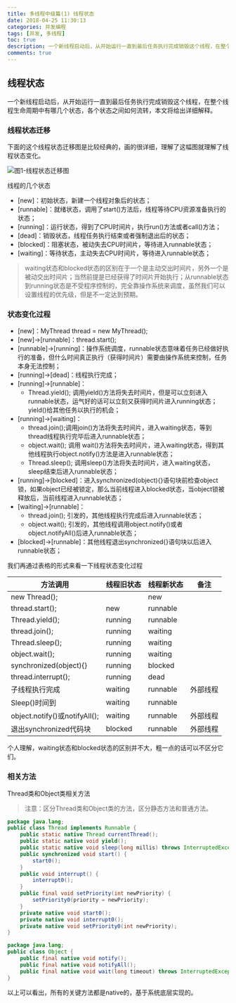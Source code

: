 ```yaml
---
title: 多线程中级篇(1) 线程状态
date: 2018-04-25 11:30:13
categories: 并发编程
tags: [并发, 多线程]
toc: true
description: 一个新线程启动后，从开始运行一直到最后任务执行完成销毁这个线程，在整个线程生命周期中有哪几个状态，各个状态之间如何流转，本文将给出详细解释。
comments: true
---
```


## 线程状态

一个新线程启动后，从开始运行一直到最后任务执行完成销毁这个线程，在整个线程生命周期中有哪几个状态，各个状态之间如何流转，本文将给出详细解释。

### 线程状态迁移

下面的这个线程状态迁移图是比较经典的，画的很详细，理解了这幅图就理解了线程状态变化。

![图1-线程状态迁移图](/images/thread_state.png)

线程的几个状态

- [new]：初始状态，新建一个线程对象后的状态；
- [runnable]：就绪状态，调用了start()方法后，线程等待CPU资源准备执行的状态；
- [running]：运行状态，得到了CPU时间片，执行run()方法或者call()方法；
- [dead]：销毁状态，线程任务执行结束或者强制退出后的状态；
- [blocked]：阻塞状态，被动失去CPU时间片，等待进入runnable状态；
- [waiting]：等待状态，主动失去CPU时间片，等待进入runnable状态；

> waiting状态和blocked状态的区别在于一个是主动交出时间片，另外一个是被动交出时间片；当然前提是已经获得了时间片开始执行；从runnable状态到running状态是不受程序控制的，完全靠操作系统来调度，虽然我们可以设置线程的优先级，但是不一定达到预期。
>

### 状态变化过程

- [new]：MyThread thread = new MyThread();
- [new]->[runnable]：thread.start();
- [runnable]->[running]：操作系统调度，runnable状态意味着任务已经做好执行的准备，但什么时间真正执行（获得时间片）需要由操作系统来控制，任务本身无法控制；
- [running]->[dead]：线程执行完成；
- [running]->[runnable]：
  - Thread.yield(); 调用yield()方法将失去时间片，但是可以立刻进入runnable状态，运气好的话可以立刻又获得时间片进入running状态；yield()给其他任务以执行的机会；
- [running]->[waiting]：
  - thread.join();调用join()方法将失去时间片，进入waiting状态，等到thread线程执行完毕后进入runnable状态；
  - object.wait(); 调用 wait()方法将失去时间片，进入waiting状态，得到其他线程执行object.notify()方法是进入runnable状态；
  - Thread.sleep(); 调用sleep()方法将失去时间片，进入waiting状态，sleep结束后进入runnable状态；
- [running]->[blocked]：进入synchronized(object){}语句块前检查object锁，如果object已经被锁定，那么当前线程进入blocked状态，当object锁被释放后，当前线程进入runnable状态；
- [waiting]->[runnable]：
  - thread.join(); 引发的，其他线程执行完成后进入runnable状态；
  - object.wait(); 引发的，其他线程调用object.notify()或者object.notifyAll()后进入runnable状态；
- [blocked]->[runnable]：其他线程退出synchronized{}语句块以后进入runnable状态；


我们再通过表格的形式来看一下线程状态变化过程

| 方法调用                         | 线程旧状态   | 线程新状态    | 备注   |
| ---------------------------- | ------- | -------- | ---- |
| new Thread();                |         | new      |      |
| thread.start();              | new     | runnable |      |
| Thread.yield();              | running | runnable |      |
| thread.join();               | running | waiting  |      |
| Thread.sleep();              | running | waiting  |      |
| object.wait();               | running | waiting  |      |
| synchronized(object){}       | running | blocked  |      |
| thread.interrupt();          | running | dead     |      |
| 子线程执行完成                      | waiting | runnable | 外部线程 |
| Sleep()时间到                   | waiting | runnable |      |
| object.notify()或notifyAll(); | waiting | runnable | 外部线程 |
| 退出synchronized代码块            | blocked | runnable | 外部线程 |

个人理解，waiting状态和blocked状态的区别并不大，粗一点的话可以不区分它们。

### 相关方法

Thread类和Object类相关方法

>  注意：区分Thread类和Object类的方法，区分静态方法和普通方法。

```java
package java.lang;
public class Thread implements Runnable {
	public static native Thread currentThread();
  	public static native void yield();
  	public static native void sleep(long millis) throws InterruptedException;  
  	public synchronized void start() {
    	start0();  
    }
  	public void interrupt() {
      	interrupt0();
    }
  	public final void setPriority(int newPriority) {
      	setPriority0(priority = newPriority);
    }
  	private native void start0();
  	private native void interrupt0();
  	private native void setPriority0(int newPriority);
}
```

```java
package java.lang;
public class Object {
	public final native void notify();
  	public final native void notifyAll();
  	public final native void wait(long timeout) throws InterruptedException;
}
```
以上可以看出，所有的关键方法都是native的，基于系统底层实现的。

